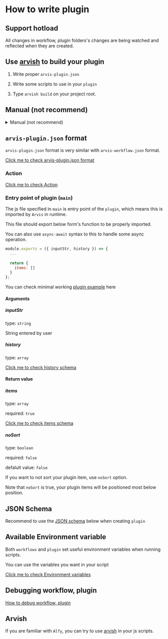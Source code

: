 # How to write plugin

## Support hotload

All changes in workflow, plugin folders's changes are being watched and reflected when they are created.

## Use [arvish](https://github.com/jopemachine/arvish) to build your plugin

1. Write proper `arvis-plugin.json`

2. Write some scripts to use in your `plugin`

3. Type `arvish build` on your project root.

## Manual (not recommend)

<details><summary>Manual (not recommend)</summary>
<p>

1. Write proper `arvis-plugin.json`.
2. Write some scripts to use in your `plugin`.
3. Compress the scripts used in the `plugin` into a `.zip` file with the `arvis-plugin.json`.
4. Change the `.zip` file's extension to `.arvisplugin`
</p>
</details>

## `arvis-plugin.json` format

`arvis-plugin.json` format is very similar with `arvis-workflow.json` format.

[Click me to check arvis-plugin.json format](./plugin-config-format.md)

### Action

[Click me to check Action](./action-description.md)

### Entry point of plugin (`main`)

The js file specified in `main` is entry point of the `plugin`, which means this is imported by `Arvis` in runtime.

This file should export below form's function to be properly imported.

You can also use `async-await` syntax to this to handle some async operation.

```js
module.exports = ({ inputStr, history }) => {
  ...
 
  return {
    items: []
  }
};
```

You can check minimal working [plugin example](https://github.com/jopemachine/arvis-calculator-plugin-example) here

#### Arguments

##### inputStr

type: `string`

String entered by user

##### history

type: `array`

[Click me to check history schema](./history.md)

#### Return value

##### items

type: `array`

required: `true`

[Click me to check items schema](./plugin-items-format-description.md)

##### noSort

type: `boolean`

required: `false`

defalult value: `false`

If you want to not sort your plugin item, use `noSort` option.

Note that `noSort` is true, your plugin items will be positioned most below position.

## JSON Schema

Recommend to use the [JSON schema](https://github.com/jopemachine/arvis-extension-validator/blob/master/plugin-schema.json) below when creating `plugin`

## Available Environment variable

Both `workflows` and `plugin` set useful environment variables when running scripts.

You can use the variables you want in your script

[Click me to check Environment variables](./extension-env-description.md)

## Debugging workflow, plugin

[How to debug workflow, plugin](./debugging-description.md)

## Arvish

If you are familiar with `Alfy`, you can try to use [arvish](https://github.com/jopemachine/arvish) in your js scripts.